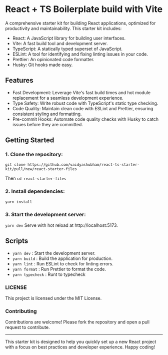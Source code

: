 # React + TS Boilerplate build with Vite

A comprehensive starter kit for building React applications, optimized for productivity and maintainability. This starter kit includes:

- React: A JavaScript library for building user interfaces.
- Vite: A fast build tool and development server.
- TypeScript: A statically typed superset of JavaScript.
- ESLint: A tool for identifying and fixing linting issues in your code.
- Prettier: An opinionated code formatter.
- Husky: Git hooks made easy.

## Features
- Fast Development: Leverage Vite's fast build times and hot module replacement for a seamless development experience.
- Type Safety: Write robust code with TypeScript's static type checking.
- Code Quality: Maintain clean code with ESLint and Prettier, ensuring consistent styling and formatting.
- Pre-commit Hooks: Automate code quality checks with Husky to catch issues before they are committed.

## Getting Started

### 1. Clone the repository:

```git clone https://github.com/vaidyashubham/react-ts-starter-kit/pull/new/react-starter-files```

Then `cd react-starter-files`

### 2. Install dependencies:

```yarn install```

### 3. Start the development server:

```yarn dev```
Serve with hot reload at http://localhost:5173.

## Scripts
- `yarn dev` : Start the development server.
- `yarn build` : Build the application for production.
- `yarn lint` : Run ESLint to check for linting errors.
- `yarn format` : Run Prettier to format the code.
- `yarn typecheck` : Runt to typecheck

### LICENSE

This project is licensed under the MIT License.

### Contributing
Contributions are welcome! Please fork the repository and open a pull request to contribute.

------------
This starter kit is designed to help you quickly set up a new React project with a focus on best practices and developer experience. Happy coding!